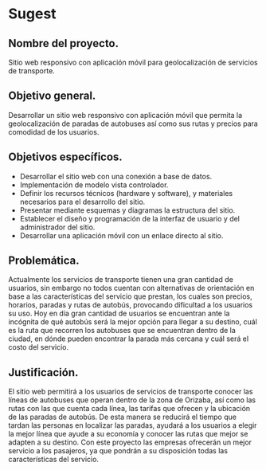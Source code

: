 <h1>Sugest</h1>

<h2>Nombre del proyecto.</h2>
<p>Sitio web responsivo con aplicación móvil para geolocalización de servicios de transporte.</p>

<h2>Objetivo general.</h2>
Desarrollar un sitio web responsivo con aplicación móvil que permita la geolocalización de paradas de autobuses así como sus rutas y precios para comodidad de los usuarios.

<h2>Objetivos específicos.</h2>
<ul>
  <li>Desarrollar el sitio web con una conexión a base de datos.</li>
  <li>Implementación de modelo vista controlador.</li>
  <li>Definir los recursos técnicos (hardware y software), y materiales necesarios para el desarrollo del sitio.</li>
  <li>Presentar mediante esquemas y diagramas la estructura del sitio.</li>
  <li>Establecer el diseño y programación de la interfaz de usuario y del administrador del sitio.</li>
  <li>Desarrollar una aplicación móvil con un enlace directo al sitio.</li>
</ul>

<h2>Problemática.</h2>
Actualmente los servicios de transporte tienen una gran cantidad de usuarios, sin embargo no todos cuentan con alternativas de orientación en base a las características del servicio que prestan, los cuales son precios, horarios, paradas y rutas de autobús, provocando dificultad a los usuarios su uso.
Hoy en día gran cantidad de usuarios se encuentran ante la incógnita de qué autobús será la mejor opción para llegar a su destino, cuál es la ruta que recorren los autobuses que se encuentran dentro de la ciudad, en dónde pueden encontrar la parada más cercana y cuál será el costo del servicio.

<h2>Justificación.</h2>
El sitio web permitirá a los usuarios de servicios de transporte conocer las líneas de autobuses que operan dentro de la zona de Orizaba, así como las rutas con las que cuenta cada línea, las tarifas que ofrecen y la ubicación de las paradas de autobús. De esta manera se reducirá el tiempo que tardan las personas en localizar las paradas, ayudará a los usuarios a elegir la mejor línea que ayude a su economía y conocer las rutas que mejor se adapten a su destino.
Con este proyecto las empresas ofrecerán un mejor servicio a los pasajeros, ya que pondrán a su disposición todas las características del servicio.

